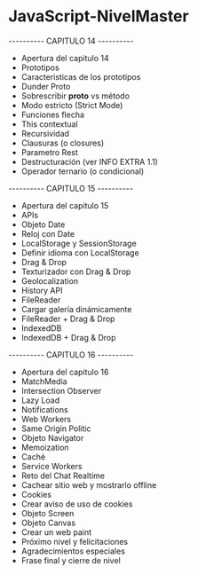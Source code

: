 # JavaScript-NivelMaster

---------- CAPITULO 14 ----------

- Apertura del capitulo 14
- Prototipos
- Caracteristicas de los prototipos
- Dunder Proto
- Sobrescribir __proto__ vs método
- Modo estricto (Strict Mode)
- Funciones flecha
- This contextual
- Recursividad
- Clausuras (o closures)
- Parametro Rest
- Destructuración (ver INFO EXTRA 1.1)
- Operador ternario (o condicional)


---------- CAPITULO 15 ----------

- Apertura del capitulo 15
- APIs
- Objeto Date
- Reloj con Date
- LocalStorage y SessionStorage
- Definir idioma con LocalStorage
- Drag & Drop
- Texturizador con Drag & Drop
- Geolocalization
- History API
- FileReader
- Cargar galería dinámicamente
- FileReader + Drag & Drop
- IndexedDB
- IndexedDB + Drag & Drop


---------- CAPITULO 16 ----------

- Apertura del capitulo 16
- MatchMedia
- Intersection Observer
- Lazy Load
- Notifications 
- Web Workers
- Same Origin Politic
- Objeto Navigator
- Memoization
- Caché
- Service Workers
- Reto del Chat Realtime
- Cachear sitio web y mostrarlo offline
- Cookies
- Crear aviso de uso de cookies
- Objeto Screen
- Objeto Canvas
- Crear un web paint
- Próximo nivel y felicitaciones
- Agradecimientos especiales
- Frase final y cierre de nivel
